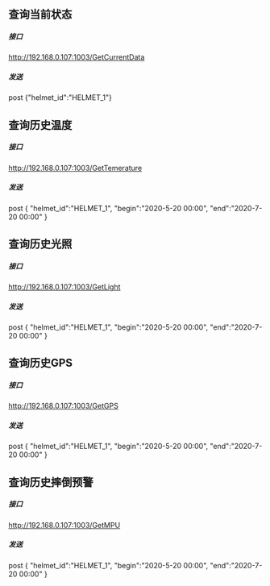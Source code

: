 ## 查询当前状态
##### 接口
http://192.168.0.107:1003/GetCurrentData
##### 发送 
post {"helmet_id":"HELMET_1"}

## 查询历史温度
##### 接口
http://192.168.0.107:1003/GetTemerature
##### 发送 
post 
{   "helmet_id":"HELMET_1",
    "begin":"2020-5-20 00:00",
    "end":"2020-7-20 00:00"
    }

## 查询历史光照
##### 接口
http://192.168.0.107:1003/GetLight
##### 发送 
post 
{   "helmet_id":"HELMET_1",
    "begin":"2020-5-20 00:00",
    "end":"2020-7-20 00:00"
    }

## 查询历史GPS
##### 接口
http://192.168.0.107:1003/GetGPS
##### 发送 
post 
{   "helmet_id":"HELMET_1",
    "begin":"2020-5-20 00:00",
    "end":"2020-7-20 00:00"
    }

## 查询历史摔倒预警
##### 接口
http://192.168.0.107:1003/GetMPU
##### 发送 
post 
{   "helmet_id":"HELMET_1",
    "begin":"2020-5-20 00:00",
    "end":"2020-7-20 00:00"
    }

